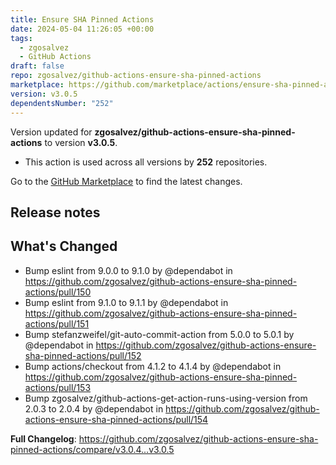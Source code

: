 ```yaml
---
title: Ensure SHA Pinned Actions
date: 2024-05-04 11:26:05 +00:00
tags:
  - zgosalvez
  - GitHub Actions
draft: false
repo: zgosalvez/github-actions-ensure-sha-pinned-actions
marketplace: https://github.com/marketplace/actions/ensure-sha-pinned-actions
version: v3.0.5
dependentsNumber: "252"
---
```



Version updated for **zgosalvez/github-actions-ensure-sha-pinned-actions** to version **v3.0.5**.
- This action is used across all versions by **252** repositories.

Go to the [GitHub Marketplace](https://github.com/marketplace/actions/ensure-sha-pinned-actions) to find the latest changes.

## Release notes

## What's Changed
* Bump eslint from 9.0.0 to 9.1.0 by @dependabot in https://github.com/zgosalvez/github-actions-ensure-sha-pinned-actions/pull/150
* Bump eslint from 9.1.0 to 9.1.1 by @dependabot in https://github.com/zgosalvez/github-actions-ensure-sha-pinned-actions/pull/151
* Bump stefanzweifel/git-auto-commit-action from 5.0.0 to 5.0.1 by @dependabot in https://github.com/zgosalvez/github-actions-ensure-sha-pinned-actions/pull/152
* Bump actions/checkout from 4.1.2 to 4.1.4 by @dependabot in https://github.com/zgosalvez/github-actions-ensure-sha-pinned-actions/pull/153
* Bump zgosalvez/github-actions-get-action-runs-using-version from 2.0.3 to 2.0.4 by @dependabot in https://github.com/zgosalvez/github-actions-ensure-sha-pinned-actions/pull/154


**Full Changelog**: https://github.com/zgosalvez/github-actions-ensure-sha-pinned-actions/compare/v3.0.4...v3.0.5
